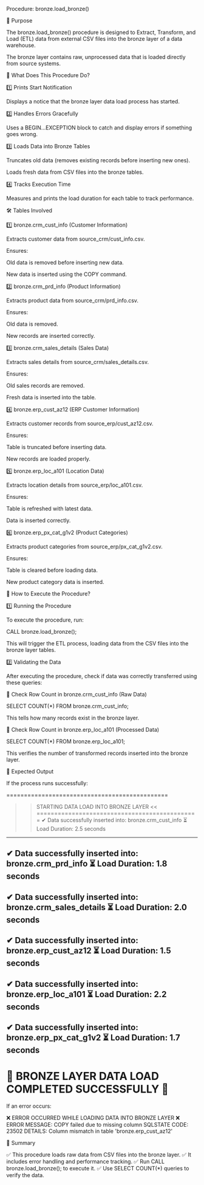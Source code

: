 Procedure: bronze.load_bronze()

📌 Purpose

The bronze.load_bronze() procedure is designed to Extract, Transform, and Load (ETL) data from external CSV files into the bronze layer of a data warehouse.

The bronze layer contains raw, unprocessed data that is loaded directly from source systems.

📖 What Does This Procedure Do?

1️⃣ Prints Start Notification

Displays a notice that the bronze layer data load process has started.

2️⃣ Handles Errors Gracefully

Uses a BEGIN...EXCEPTION block to catch and display errors if something goes wrong.

3️⃣ Loads Data into Bronze Tables

Truncates old data (removes existing records before inserting new ones).

Loads fresh data from CSV files into the bronze tables.

4️⃣ Tracks Execution Time

Measures and prints the load duration for each table to track performance.

🛠️ Tables Involved

1️⃣ bronze.crm_cust_info (Customer Information)

Extracts customer data from source_crm/cust_info.csv.

Ensures:

Old data is removed before inserting new data.

New data is inserted using the COPY command.

2️⃣ bronze.crm_prd_info (Product Information)

Extracts product data from source_crm/prd_info.csv.

Ensures:

Old data is removed.

New records are inserted correctly.

3️⃣ bronze.crm_sales_details (Sales Data)

Extracts sales details from source_crm/sales_details.csv.

Ensures:

Old sales records are removed.

Fresh data is inserted into the table.

4️⃣ bronze.erp_cust_az12 (ERP Customer Information)

Extracts customer records from source_erp/cust_az12.csv.

Ensures:

Table is truncated before inserting data.

New records are loaded properly.

5️⃣ bronze.erp_loc_a101 (Location Data)

Extracts location details from source_erp/loc_a101.csv.

Ensures:

Table is refreshed with latest data.

Data is inserted correctly.

6️⃣ bronze.erp_px_cat_g1v2 (Product Categories)

Extracts product categories from source_erp/px_cat_g1v2.csv.

Ensures:

Table is cleared before loading data.

New product category data is inserted.

📌 How to Execute the Procedure?

1️⃣ Running the Procedure

To execute the procedure, run:

CALL bronze.load_bronze();

This will trigger the ETL process, loading data from the CSV files into the bronze layer tables.

2️⃣ Validating the Data

After executing the procedure, check if data was correctly transferred using these queries:

🔹 Check Row Count in bronze.crm_cust_info (Raw Data)

SELECT COUNT(*) FROM bronze.crm_cust_info;

This tells how many records exist in the bronze layer.

🔹 Check Row Count in bronze.erp_loc_a101 (Processed Data)

SELECT COUNT(*) FROM bronze.erp_loc_a101;

This verifies the number of transformed records inserted into the bronze layer.

📌 Expected Output

If the process runs successfully:

==============================================
>> STARTING DATA LOAD INTO BRONZE LAYER <<
==============================================
✔ Data successfully inserted into: bronze.crm_cust_info
⏳ Load Duration: 2.5 seconds
------------------------------------------------------
✔ Data successfully inserted into: bronze.crm_prd_info
⏳ Load Duration: 1.8 seconds
------------------------------------------------------
✔ Data successfully inserted into: bronze.crm_sales_details
⏳ Load Duration: 2.0 seconds
------------------------------------------------------
✔ Data successfully inserted into: bronze.erp_cust_az12
⏳ Load Duration: 1.5 seconds
------------------------------------------------------
✔ Data successfully inserted into: bronze.erp_loc_a101
⏳ Load Duration: 2.2 seconds
------------------------------------------------------
✔ Data successfully inserted into: bronze.erp_px_cat_g1v2
⏳ Load Duration: 1.7 seconds
------------------------------------------------------
🎉 BRONZE LAYER DATA LOAD COMPLETED SUCCESSFULLY 🎉
==============================================

If an error occurs:

❌ ERROR OCCURRED WHILE LOADING DATA INTO BRONZE LAYER ❌
ERROR MESSAGE: COPY failed due to missing column
SQLSTATE CODE: 23502
DETAILS: Column mismatch in table 'bronze.erp_cust_az12'

🚀 Summary

✅ This procedure loads raw data from CSV files into the bronze layer.
✅ It includes error handling and performance tracking.
✅ Run CALL bronze.load_bronze(); to execute it.
✅ Use SELECT COUNT(*) queries to verify the data.

